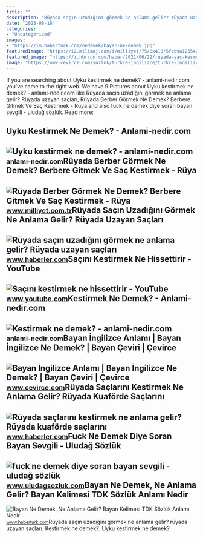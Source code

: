 ```yaml
---
title: ""
description: "Rüyada saçın uzadığını görmek ne anlama gelir? rüyada uzayan saçları"
date: "2023-08-16"
categories:
- "Uncategorized"
images:
- "https://im.haberturk.com/nedemek/bayan-ne-demek.jpg"
featuredImage: "https://i2.milimaj.com/i/milliyet/75/0x410/5feb9a1255428312e4a22a44.jpg"
featured_image: "https://i.hbrcdn.com/haber/2021/06/22/ruyada-sac-kesmek-ne-anlama-gelir-14216548_5481_amp.jpg"
image: "https://www.cevirce.com/sozluk/turkce-ingilizce/turkce-ingilizce-bayan.jpg"
---
```


If you are searching about Uyku kestirmek ne demek? - anlami-nedir.com you've came to the right web. We have 9 Pictures about Uyku kestirmek ne demek? - anlami-nedir.com like Rüyada saçın uzadığını görmek ne anlama gelir? Rüyada uzayan saçları, Rüyada Berber Görmek Ne Demek? Berbere Gitmek Ve Saç Kestirmek - Rüya and also fuck ne demek diye soran bayan sevgili - uludağ sözlük. Read more:

Uyku Kestirmek Ne Demek? - Anlami-nedir.com
-------------------------------------------

 ![Uyku kestirmek ne demek? - anlami-nedir.com](https://anlami-nedir.com/resimler/2/uyku-kestirmek.jpg) <small>anlami-nedir.com</small>Rüyada Berber Görmek Ne Demek? Berbere Gitmek Ve Saç Kestirmek - Rüya
---------------------------------------------------------------------

 ![Rüyada Berber Görmek Ne Demek? Berbere Gitmek Ve Saç Kestirmek - Rüya](https://i2.milimaj.com/i/milliyet/75/0x410/5feb9a1255428312e4a22a44.jpg) <small>www.milliyet.com.tr</small>Rüyada Saçın Uzadığını Görmek Ne Anlama Gelir? Rüyada Uzayan Saçları
--------------------------------------------------------------------

 ![Rüyada saçın uzadığını görmek ne anlama gelir? Rüyada uzayan saçları](https://i.hbrcdn.com/haber/2023/01/11/ruyada-sacin-uzadigini-gormek-ne-anlama-gelir-15552368_9427_amp.jpg) <small>www.haberler.com</small>Saçını Kestirmek Ne Hissettirir - YouTube
-----------------------------------------

 ![Saçını kestirmek ne hissettirir - YouTube](https://i.ytimg.com/vi/ky6lAgQPL5E/maxresdefault.jpg) <small>www.youtube.com</small>Kestirmek Ne Demek? - Anlami-nedir.com
--------------------------------------

 ![Kestirmek ne demek? - anlami-nedir.com](https://anlami-nedir.com/resimler/2/kestirmek.jpg) <small>anlami-nedir.com</small>Bayan İngilizce Anlamı | Bayan İngilizce Ne Demek? | Bayan Çeviri | Çevirce
---------------------------------------------------------------------------

 ![Bayan İngilizce Anlamı | Bayan İngilizce Ne Demek? | Bayan Çeviri | Çevirce](https://www.cevirce.com/sozluk/turkce-ingilizce/turkce-ingilizce-bayan.jpg) <small>www.cevirce.com</small>Rüyada Saçlarını Kestirmek Ne Anlama Gelir? Rüyada Kuaförde Saçlarını
---------------------------------------------------------------------

 ![Rüyada saçlarını kestirmek ne anlama gelir? Rüyada kuaförde saçlarını](https://i.hbrcdn.com/haber/2021/06/22/ruyada-sac-kesmek-ne-anlama-gelir-14216548_5481_amp.jpg) <small>www.haberler.com</small>Fuck Ne Demek Diye Soran Bayan Sevgili - Uludağ Sözlük
------------------------------------------------------

 ![fuck ne demek diye soran bayan sevgili - uludağ sözlük](https://galeri7.uludagsozluk.com/251/fuck-ne-demek-diye-soran-bayan-sevgili_360060.jpg) <small>www.uludagsozluk.com</small>Bayan Ne Demek, Ne Anlama Gelir? Bayan Kelimesi TDK Sözlük Anlamı Nedir
-----------------------------------------------------------------------

 ![Bayan Ne Demek, Ne Anlama Gelir? Bayan Kelimesi TDK Sözlük Anlamı Nedir](https://im.haberturk.com/nedemek/bayan-ne-demek.jpg) <small>www.haberturk.com</small>Rüyada saçın uzadığını görmek ne anlama gelir? rüyada uzayan saçları. Kestirmek ne demek?. Uyku kestirmek ne demek?

